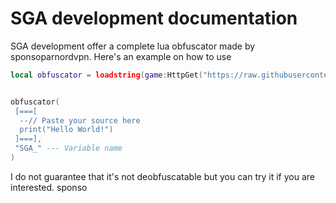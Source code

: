 # SGA development documentation
SGA development offer a complete lua obfuscator made by 
sponsoparnordvpn.
Here's an example on how to use
```lua
local obfuscator = loadstring(game:HttpGet("https://raw.githubusercontent.com/Sponsoparnordvpn/SGAdev/main/SGAobfuscator.txt"))()


obfuscator(
 [===[
  --// Paste your source here
  print("Hello World!")
 ]===],
 "SGA_" --- Variable name
)
```
I do not guarantee that it's not deobfuscatable but you can try it if you are interested.
sponso
